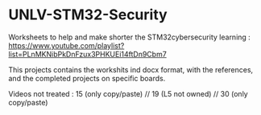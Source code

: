# UNLV-STM32-Security
Worksheets to help and make shorter the STM32cybersecurity learning : 
https://www.youtube.com/playlist?list=PLnMKNibPkDnFzux3PHKUEi14ftDn9Cbm7

This projects contains the workshits ind docx format, with the references, and the completed projects on specific boards.

Videos not treated :  15 (only copy/paste) // 19 (L5 not owned) // 30 (only copy/paste)

